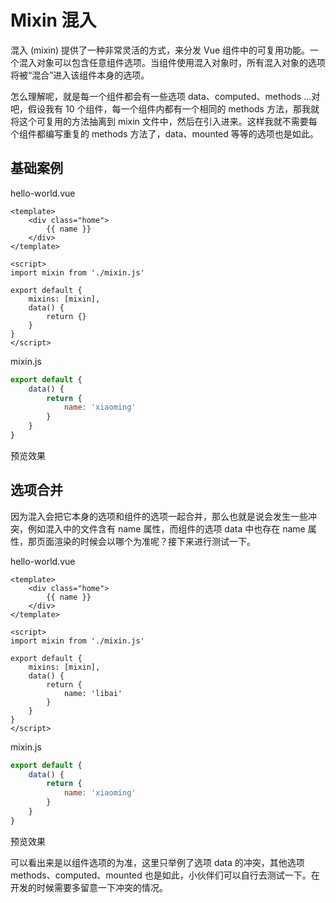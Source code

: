 <script setup>
import Image1 from "./mixin/_image1.png"
import Image2 from "./mixin/_image2.png"
import { loginRead } from '@/utils/login-read'

loginRead('v10014')
</script>

# <AppCode code="113" /> Mixin 混入

<ClientOnly><AppRead code="v10014" /></ClientOnly>

混入 (mixin) 提供了一种非常灵活的方式，来分发 Vue 组件中的可复用功能。一个混入对象可以包含任意组件选项。当组件使用混入对象时，所有混入对象的选项将被“混合”进入该组件本身的选项。

怎么理解呢，就是每一个组件都会有一些选项 data、computed、methods ...对吧，假设我有 10 个组件，每一个组件内都有一个相同的 methods 方法，那我就将这个可复用的方法抽离到 mixin 文件中，然后在引入进来。这样我就不需要每个组件都编写重复的 methods 方法了，data、mounted 等等的选项也是如此。

## 基础案例

hello-world.vue

```vue
<template>
    <div class="home">
        {{ name }}
    </div>
</template>

<script>
import mixin from './mixin.js'

export default {
    mixins: [mixin],
    data() {
        return {}
    }
}
</script>
```

mixin.js

```javascript
export default {
    data() {
        return {
            name: 'xiaoming'
        }
    }
}
```

预览效果

<AppImage :src="Image1" />

## 选项合并

因为混入会把它本身的选项和组件的选项一起合并，那么也就是说会发生一些冲突，例如混入中的文件含有 name 属性，而组件的选项 data 中也存在 name 属性，那页面渲染的时候会以哪个为准呢？接下来进行测试一下。

hello-world.vue

```vue
<template>
    <div class="home">
        {{ name }}
    </div>
</template>

<script>
import mixin from './mixin.js'

export default {
    mixins: [mixin],
    data() {
        return {
            name: 'libai'
        }
    }
}
</script>
```

mixin.js

```javascript
export default {
    data() {
        return {
            name: 'xiaoming'
        }
    }
}
```

预览效果

<AppImage :src="Image2" />

可以看出来是以组件选项的为准，这里只举例了选项 data 的冲突，其他选项 methods、computed、mounted 也是如此，小伙伴们可以自行去测试一下。在开发的时候需要多留意一下冲突的情况。

<AppComment />